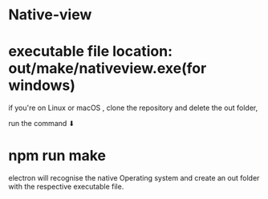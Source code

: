 # Native-view
 
# executable file location: out/make/nativeview.exe(for windows)

if you're on Linux or macOS , clone the repository and delete the out folder,

run the command ⬇

# npm run make 

electron will recognise the native Operating system and create an out folder with the respective executable file.



